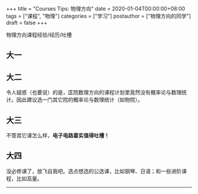 +++
title = "Courses Tips: 物理方向"
date = 2020-01-04T00:00:00+08:00
tags = ["课程", "物理"]
categories = ["学习"]
postauthor = ["物理方向的同学"]
draft = false
+++

物理方向课程经验/经历/吐槽

<!--more-->

## 大一

## 大二

令人疑惑（也要说）的是，匡院数理方向的课程计划里竟然没有概率论与数理统计。因此建议选一门其它院的概率论与数理统计（如物院）。

## 大三

不管其它课怎么样，**电子电路着实值得吐槽！**

## 大四

没必修课了，放飞自我吧。选点想选的公选课，比如钢琴、日语；和一些进阶课程，比如高量。

---

